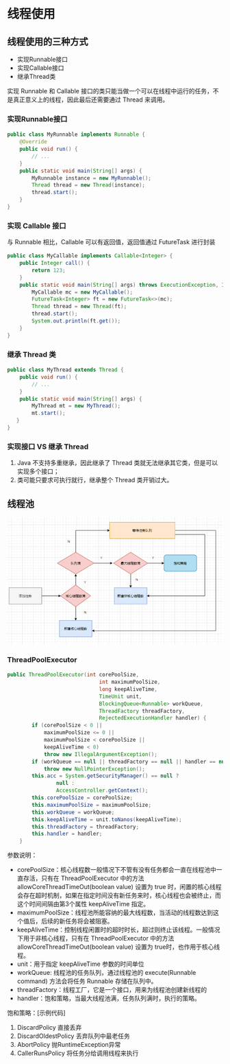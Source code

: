 # 线程使用

## 线程使用的三种方式
* 实现Runnable接口
* 实现Callable接口
* 继承Thread类

实现 Runnable 和 Callable 接口的类只能当做一个可以在线程中运行的任务，不是真正意义上的线程，因此最后还需要通过 Thread 来调用。

### 实现Runnable接口
```java
public class MyRunnable implements Runnable {
    @Override
    public void run() {
        // ...
    }
    public static void main(String[] args) {
        MyRunnable instance = new MyRunnable();
        Thread thread = new Thread(instance);
        thread.start();
    }
}
```
### 实现 Callable 接口
与 Runnable 相比，Callable 可以有返回值，返回值通过 FutureTask 进行封装
```java
public class MyCallable implements Callable<Integer> {
    public Integer call() {
        return 123;
    }
    public static void main(String[] args) throws ExecutionException, InterruptedException {
        MyCallable mc = new MyCallable();
        FutureTask<Integer> ft = new FutureTask<>(mc);
        Thread thread = new Thread(ft);
        thread.start();
        System.out.println(ft.get());
    }
}
```

### 继承 Thread 类
```java
public class MyThread extends Thread {
    public void run() {
        // ...
    }
    public static void main(String[] args) {
        MyThread mt = new MyThread();
        mt.start();
   }
}
```

### 实现接口 VS 继承 Thread
1. Java 不支持多重继承，因此继承了 Thread 类就无法继承其它类，但是可以实现多个接口；
2. 类可能只要求可执行就行，继承整个 Thread 类开销过大。

## 线程池
![title](https://raw.githubusercontent.com/pallcard/noteImg/master/noteImg/2020/03/18/%E5%BE%AE%E4%BF%A1%E6%88%AA%E5%9B%BE_20200318234105-1584546097296.png)

### ThreadPoolExecutor
```java
public ThreadPoolExecutor(int corePoolSize,
                              int maximumPoolSize,
                              long keepAliveTime,
                              TimeUnit unit,
                              BlockingQueue<Runnable> workQueue,
                              ThreadFactory threadFactory,
                              RejectedExecutionHandler handler) {
        if (corePoolSize < 0 ||
            maximumPoolSize <= 0 ||
            maximumPoolSize < corePoolSize ||
            keepAliveTime < 0)
            throw new IllegalArgumentException();
        if (workQueue == null || threadFactory == null || handler == null)
            throw new NullPointerException();
        this.acc = System.getSecurityManager() == null ?
                null :
                AccessController.getContext();
        this.corePoolSize = corePoolSize;
        this.maximumPoolSize = maximumPoolSize;
        this.workQueue = workQueue;
        this.keepAliveTime = unit.toNanos(keepAliveTime);
        this.threadFactory = threadFactory;
        this.handler = handler;
    }
```
参数说明：
* corePoolSize：核心线程数一般情况下不管有没有任务都会一直在线程池中一直存活，只有在 ThreadPoolExecutor 中的方法 allowCoreThreadTimeOut(boolean value) 设置为 true 时，闲置的核心线程会存在超时机制，如果在指定时间没有新任务来时，核心线程也会被终止，而这个时间间隔由第3个属性 keepAliveTime 指定。
* maximumPoolSize：线程池所能容纳的最大线程数，当活动的线程数达到这个值后，后续的新任务将会被阻塞。
* keepAliveTime：控制线程闲置时的超时时长，超过则终止该线程。一般情况下用于非核心线程，只有在 ThreadPoolExecutor 中的方法 allowCoreThreadTimeOut(boolean value) 设置为 true时，也作用于核心线程。
* unit：用于指定 keepAliveTime 参数的时间单位
* workQueue: 线程池的任务队列，通过线程池的 execute(Runnable command) 方法会将任务 Runnable 存储在队列中。
* threadFactory：线程工厂，它是一个接口，用来为线程池创建新线程的
* handler：饱和策略，当最大线程池满，任务队列满时，执行的策略。

饱和策略：[示例代码]
1. DiscardPolicy 直接丢弃
2. DiscardOldestPolicy 丢弃队列中最老任务
3. AbortPolicy 抛RuntimeException异常
4. CallerRunsPolicy 将任务分给调用线程来执行

